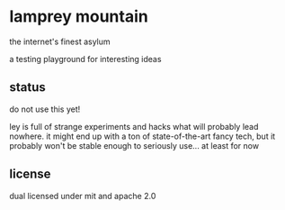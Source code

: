 # lamprey mountain

the internet's finest asylum

a testing playground for interesting ideas

## status

do not use this yet!

ley is full of strange experiments and hacks what will probably lead nowhere. it
might end up with a ton of state-of-the-art fancy tech, but it probably won't be
stable enough to seriously use... at least for now

## license

dual licensed under mit and apache 2.0
